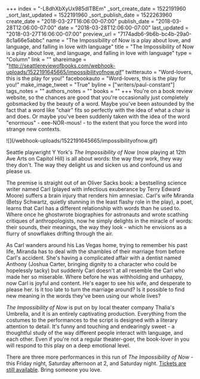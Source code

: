 +++
index = "-L8dhXbXyUx985dlTBEm"
_sort_create_date = 1522191960
_sort_last_updated = 1522191960
_sort_publish_date = 1522263960
create_date = "2018-03-27T16:06:00-07:00"
publish_date = "2018-03-28T12:06:00-07:00"
date = "2018-03-28T12:06:00-07:00"
last_updated = "2018-03-27T16:06:00-07:00"
preview_url = "7174adb6-9b6b-bc4b-29a0-8c1a66e5abbc"
name = "The Impossibility of Now is a play about love, and language, and falling in love with language"
title = "The Impossibility of Now is a play about love, and language, and falling in love with language"
type = "Column"
link = ""
shareimage = "http://seattlereviewofbooks.com/webhook-uploads/1522191645665/impossibilityofnow.gif"
twitterauto = "Word-lovers, this is the play for you!"
facebookauto = "Word-lovers, this is the play for you!"
make_image_tweet = "True"
byline = ["writers/paul-constant"]
tags_notes = ""
authors_notes = ""
books = ""
+++
You're on a book review website, so the chances are good that you're occasionally just completely gobsmacked by the beauty of a word. Maybe you've been astounded by the fact that a word like "chair" fits so perfectly with the idea of what a chair is and does. Or maybe you've been suddenly taken with the idea of the word "enormous" - eee-NOR-mous! - to the extent that you force the word into strange new contexts.

<p class="image-left">![](/webhook-uploads/1522191645665/impossibilityofnow.gif)</p>

Seattle playwright Y York's *The Impossibility of Now* (now playing at 12th Ave Arts on Capitol Hill) is all about words: the way they work, they way they don't. The way they delight us and sicken us and confound us and please us. 

The premise is straight out of an Oliver Sacks book: a bestselling science writer named Carl (played with infectious exuberance by Terry Edward Moore) suffers a brain injury that renders him amnesiac. Carl's wife Miranda (Betsy Schwartz, quietly stunning in the least flashy role in the play), a poet, learns that Carl has a different relationship with words than he used to. Where once he ghostwrote biographies for astronauts and wrote scathing critiques of anthropologists, now he simply delights in the miracle of words: their sounds, their meanings, the way they look - which he envisions as a flurry of snowflakes drifting through the air.

As Carl wanders around his Las Vegas home, trying to remember his past life, Miranda has to deal with the shambles of their marriage from before Carl's accident. She's having a complicated affair with a dentist named Anthony (Joshua Carter, bringing dignity to a character who could be hopelessly tacky) but suddenly Carl doesn't at all resemble the Carl who made her so miserable. Where before he was withholding and unhappy, now Carl is joyful and content. He's eager to see his wife, and desperate to please her. Is it too late to turn the marriage around? Is it possible to find new meaning in the words they've been using our whole lives? 

*The Impossibility of Now* is put on by local theater company Thalia's Umbrella, and it is an entirely captivating production. Everything from the costumes to the performances to the script is designed with a literary attention to detail. It's funny and touching and endearingly sweet - a thoughtful study of the way different people interact with language, and each other. Even if you're not a regular theater-goer, the book-lover in you will respond to this play on a deep emotional level.

There are three more performances in this run of *The Impossibility of Now* - this Friday night, Saturday afternoon at 2, and Saturday night. [Tickets are still available]( https://theimpossibilityofnow.brownpapertickets.com/). Bring someone you love.
